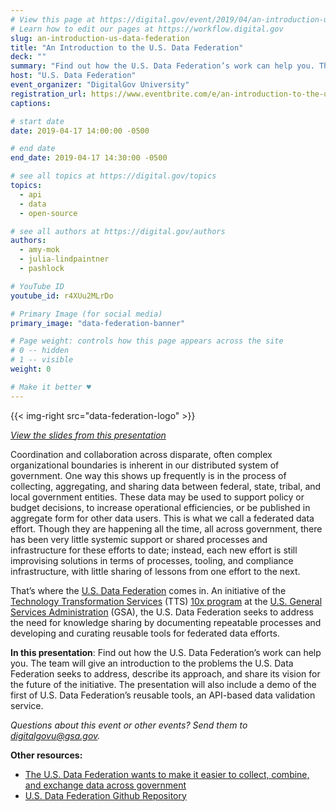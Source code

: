 ```yaml
---
# View this page at https://digital.gov/event/2019/04/an-introduction-us-data-federation
# Learn how to edit our pages at https://workflow.digital.gov
slug: an-introduction-us-data-federation
title: "An Introduction to the U.S. Data Federation"
deck: ""
summary: "Find out how the U.S. Data Federation’s work can help you. The team will give an introduction to the problems the U.S. Data Federation seeks to address, describe its approach, and share its vision for the future of the initiative. "
host: "U.S. Data Federation"
event_organizer: "DigitalGov University"
registration_url: https://www.eventbrite.com/e/an-introduction-to-the-us-data-federation-registration-58856885529
captions: 

# start date
date: 2019-04-17 14:00:00 -0500

# end date
end_date: 2019-04-17 14:30:00 -0500

# see all topics at https://digital.gov/topics
topics: 
  - api
  - data
  - open-source

# see all authors at https://digital.gov/authors
authors: 
  - amy-mok
  - julia-lindpaintner
  - pashlock

# YouTube ID
youtube_id: r4XUu2MLrDo

# Primary Image (for social media)
primary_image: "data-federation-banner"

# Page weight: controls how this page appears across the site
# 0 -- hidden
# 1 -- visible
weight: 0

# Make it better ♥
---
```


{{< img-right src="data-federation-logo" >}}

*[View the slides from this presentation](https://github.com/18F/data-federation-project/blob/master/assets/Digital.gov%20Presentation%20%E2%80%94%20US%20Data%20Federation.pdf)*

Coordination and collaboration across disparate, often complex organizational boundaries is inherent in our distributed system of government. One way this shows up frequently is in the process of collecting, aggregating, and sharing data between federal, state, tribal, and local government entities. These data may be used to support policy or budget decisions, to increase operational efficiencies, or be published in aggregate form for other data users. This is what we call a federated data effort. Though they are happening all the time, all across government, there has been very little systemic support or shared processes and infrastructure for these efforts to date; instead, each new effort is still improvising solutions in terms of processes, tooling, and compliance infrastructure, with little sharing of lessons from one effort to the next.

That’s where the [U.S. Data Federation](https://github.com/18F/data-federation-project) comes in. An initiative of the [Technology Transformation Services](https://www.gsa.gov/tts) (TTS) [10x program](https://10x.gsa.gov/) at the [U.S. General Services Administration](https://www.gsa.gov/) (GSA), the U.S. Data Federation seeks to address the need for knowledge sharing by documenting repeatable processes and developing and curating reusable tools for federated data efforts.

**In this presentation**: Find out how the U.S. Data Federation’s work can help you. The team will give an introduction to the problems the U.S. Data Federation seeks to address, describe its approach, and share its vision for the future of the initiative. The presentation will also include a demo of the first of U.S. Data Federation’s reusable tools, an API-based data validation service.

*Questions about this event or other events? Send them to digitalgovu@gsa.gov.*

**Other resources:**

* [The U.S. Data Federation wants to make it easier to collect, combine, and exchange data across government](https://18f.gsa.gov/2019/03/05/the-us-data-federation/)
* [U.S. Data Federation Github Repository](https://github.com/18F/data-federation-project)
